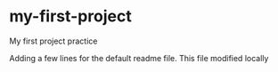 # my-first-project
My first project practice

Adding a few lines for the default readme file. This file modified locally

